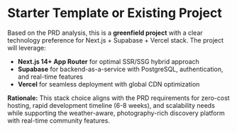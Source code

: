 # Starter Template or Existing Project

Based on the PRD analysis, this is a **greenfield project** with a clear technology preference for Next.js + Supabase + Vercel stack. The project will leverage:

- **Next.js 14+ App Router** for optimal SSR/SSG hybrid approach
- **Supabase** for backend-as-a-service with PostgreSQL, authentication, and real-time features
- **Vercel** for seamless deployment with global CDN optimization

**Rationale:** This stack choice aligns with the PRD requirements for zero-cost hosting, rapid development timeline (6-8 weeks), and scalability needs while supporting the weather-aware, photography-rich discovery platform with real-time community features.
